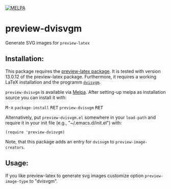 [![MELPA](https://melpa.org/packages/preview-dvisvgm-badge.svg)](https://melpa.org/#/preview-dvisvgm)

# preview-dvisvgm
Generate SVG images for `preview-latex`

## Installation:
This package requires the [preview-latex package](https://www.gnu.org/software/auctex/manual/preview-latex.html).
It is tested with version 13.0.12 of the preview-latex package.
Furthermore, it requires a working LaTeX installation and the programm [`dvisvgm`](https://dvisvgm.de/).

`preview-dvisvgm` is available via [Melpa](https://melpa.org/#/preview-dvisvgm). After setting-up melpa as installation source you can install it with:

<kbd>M-x</kbd> `package-install` <kbd>RET</kbd> `preview-dvisvgm` <kbd>RET</kbd>

Alternatively, put `preview-dvisvgm.el` somewhere in your `load-path` and require it in
your init file (e.g., "~/.emacs.d/init.el") with:

```lang-el
(require 'preview-dvisvgm)
```

Note, that this package adds an entry for `dvisvgm` to `preview-image-creators`.

## Usage:
If you like preview-latex to generate svg images customize option `preview-image-type` to "dvisvgm".

